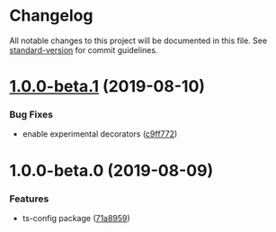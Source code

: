 # Changelog

All notable changes to this project will be documented in this file. See [standard-version](https://github.com/conventional-changelog/standard-version) for commit guidelines.

# [1.0.0-beta.1](https://github.com/gavar/wrench/compare/v/ts-config/1.0.0-beta.0...v1.0.0-beta.1) (2019-08-10)


### Bug Fixes

* enable experimental decorators ([c9ff772](https://github.com/gavar/wrench/commit/c9ff772))



# 1.0.0-beta.0 (2019-08-09)


### Features

* ts-config package ([71a8959](https://github.com/gavar/wrench/commit/71a8959))
